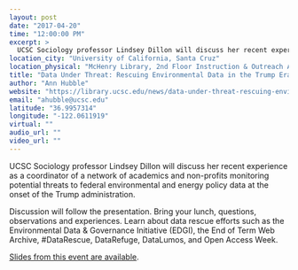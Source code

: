 ```yaml
---
layout: post
date: "2017-04-20"
time: "12:00:00 PM"
excerpt: >
  UCSC Sociology professor Lindsey Dillon will discuss her recent experience as a coordinator of a network of academics and non-profits ...
location_city: "University of California, Santa Cruz"
location_physical: "McHenry Library, 2nd Floor Instruction & Outreach Alcove"
title: "Data Under Threat: Rescuing Environmental Data in the Trump Era"
author: "Ann Hubble"
website: "https://library.ucsc.edu/news/data-under-threat-rescuing-environmental-data-in-the-trump-era"
email: "ahubble@ucsc.edu"
latitude: "36.9957314"
longitude: "-122.0611919"
virtual: ""
audio_url: ""
video_url: ""
---
```


UCSC Sociology professor Lindsey Dillon will discuss her recent experience as a coordinator of a network of academics and non-profits monitoring potential threats to federal environmental and energy policy data at the onset of the Trump administration.

Discussion will follow the presentation. Bring your lunch, questions, observations and experiences. Learn about data rescue efforts such as the Environmental Data & Governance Initiative (EDGI), the End of Term Web Archive, #DataRescue, DataRefuge, DataLumos, and Open Access Week.

[Slides from this event are available](https://github.com/endangereddataweek/resources/blob/master/slide-decks/EnvironmentalDataActivismUnderTheTrumpAdministration-UCSC.pptx).
